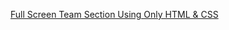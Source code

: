 [Full Screen Team Section Using Only HTML & CSS](https://rumble.com/vfxwn5-full-screen-team-section-using-only-html-and-css.html)
